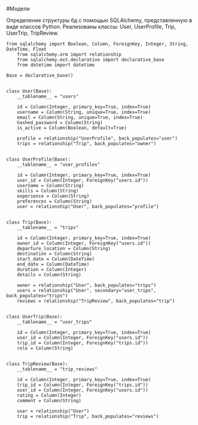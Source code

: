 #Модели

Определение структуры бд с помощью 
SQLAlchemy, представленную в виде классов Python.
Реализованы классы: User, UserProfile, Trip, UserTrip, TripReview.

    from sqlalchemy import Boolean, Column, ForeignKey, Integer, String, DateTime, Float
        from sqlalchemy.orm import relationship
        from sqlalchemy.ext.declarative import declarative_base
        from datetime import datetime
    
    Base = declarative_base()
    
    
    class User(Base):
        __tablename__ = "users"
    
        id = Column(Integer, primary_key=True, index=True)
        username = Column(String, unique=True, index=True)
        email = Column(String, unique=True, index=True)
        hashed_password = Column(String)
        is_active = Column(Boolean, default=True)
    
        profile = relationship("UserProfile", back_populates="user")
        trips = relationship("Trip", back_populates="owner")
    
    
    class UserProfile(Base):
        __tablename__ = "user_profiles"
    
        id = Column(Integer, primary_key=True, index=True)
        user_id = Column(Integer, ForeignKey("users.id"))
        username = Column(String)
        skills = Column(String)
        experience = Column(String)
        preferences = Column(String)
        user = relationship("User", back_populates="profile")
    
    
    class Trip(Base):
        __tablename__ = "trips"
    
        id = Column(Integer, primary_key=True, index=True)
        owner_id = Column(Integer, ForeignKey("users.id"))
        departure_location = Column(String)
        destination = Column(String)
        start_date = Column(DateTime)
        end_date = Column(DateTime)
        duration = Column(Integer)
        details = Column(String)
    
        owner = relationship("User", back_populates="trips")
        users = relationship("User", secondary="user_trips", back_populates="trips")
        reviews = relationship("TripReview", back_populates="trip")
    
    
    class UserTrip(Base):
        __tablename__ = "user_trips"
    
        id = Column(Integer, primary_key=True, index=True)
        user_id = Column(Integer, ForeignKey("users.id"))
        trip_id = Column(Integer, ForeignKey("trips.id"))
        role = Column(String)
    
    
    class TripReview(Base):
        __tablename__ = "trip_reviews"
    
        id = Column(Integer, primary_key=True, index=True)
        trip_id = Column(Integer, ForeignKey("trips.id"))
        user_id = Column(Integer, ForeignKey("users.id"))
        rating = Column(Integer)
        comment = Column(String)
    
        user = relationship("User")
        trip = relationship("Trip", back_populates="reviews")
